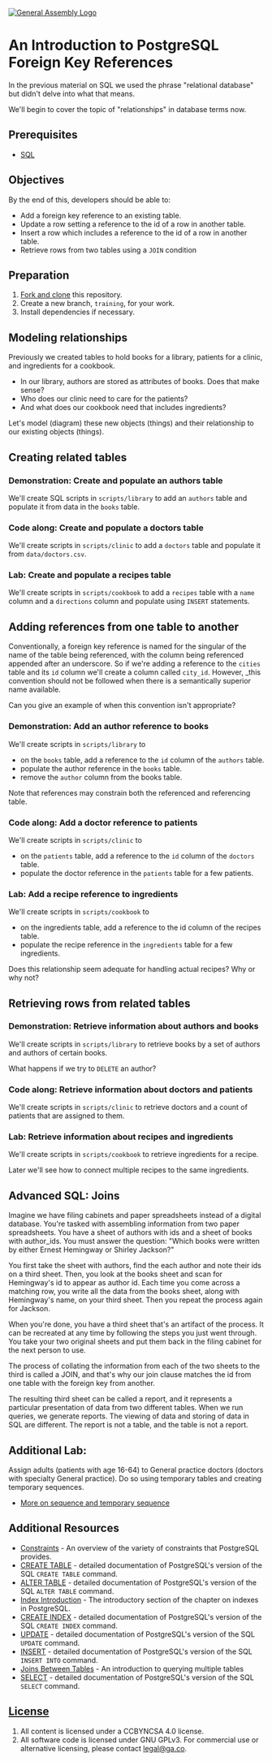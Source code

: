 [![General Assembly Logo](https://camo.githubusercontent.com/1a91b05b8f4d44b5bbfb83abac2b0996d8e26c92/687474703a2f2f692e696d6775722e636f6d2f6b6538555354712e706e67)](https://generalassemb.ly/education/web-development-immersive)

# An Introduction to PostgreSQL Foreign Key References

In the previous material on SQL we used the phrase "relational database" but
didn't delve into what that means.

We'll begin to cover the topic of "relationships" in database terms now.

## Prerequisites

-   [SQL](https://git.generalassemb.ly/ga-wdi-boston/sql)

## Objectives

By the end of this, developers should be able to:

-   Add a foreign key reference to an existing table.
-   Update a row setting a reference to the id of a row in another table.
-   Insert a row which includes a reference to the id of a row in another table.
-   Retrieve rows from two tables using a `JOIN` condition

## Preparation

1.  [Fork and clone](https://generalassemb.ly/ga-wdi-boston/meta/wiki/ForkAndClone)
    this repository.
1.  Create a new branch, `training`, for your work.
1.  Install dependencies if necessary.

## Modeling relationships

Previously we created tables to hold books for a library, patients for a clinic,
and ingredients for a cookbook.

-   In our library, authors are stored as attributes of books.  Does that make
sense?
-   Who does our clinic need to care for the patients?
-   And what does our cookbook need that includes ingredients?

Let's model (diagram) these new objects (things) and their relationship to our
existing objects (things).

## Creating related tables

### Demonstration: Create and populate an authors table

We'll create SQL scripts in `scripts/library` to add an `authors` table and
populate it from data in the `books` table.

### Code along: Create and populate a doctors table

We'll create scripts in `scripts/clinic` to add a `doctors` table and populate
it from `data/doctors.csv`.

### Lab: Create and populate a recipes table

We'll create scripts in `scripts/cookbook` to add a `recipes` table with a `name` column and a `directions` column and populate using `INSERT` statements.

## Adding references from one table to another

Conventionally, a foreign key reference is named for the singular of the name of
the table being referenced, with the column being referenced appended after an
underscore. So if we're adding a reference to the `cities` table and its `id`
column we'll create a column called `city_id`. However, _this convention should
not be followed when there is a semantically superior name available.

Can you give an example of when this convention isn't appropriate?

### Demonstration: Add an author reference to books

We'll create scripts in `scripts/library` to

-   on the `books` table, add a reference to the `id` column of the `authors`
    table.
-   populate the author reference in the `books` table.
-   remove the `author` column from the books table.

Note that references may constrain both the referenced and referencing table.

### Code along: Add a doctor reference to patients

We'll create scripts in `scripts/clinic` to

-   on the `patients` table, add a reference to the `id` column of the
    `doctors` table.
-   populate the doctor reference in the `patients` table for a few patients.

### Lab: Add a recipe reference to ingredients

We'll create scripts in `scripts/cookbook` to

-   on the ingredients table, add a reference to the id column of the recipes
    table.
-   populate the recipe reference in the `ingredients` table for a few
    ingredients.

Does this relationship seem adequate for handling actual recipes?  Why or why
not?

## Retrieving rows from related tables

### Demonstration: Retrieve information about authors and books

We'll create scripts in `scripts/library` to retrieve books by a set of authors
and authors of certain books.

What happens if we try to `DELETE` an author?

### Code along: Retrieve information about doctors and patients

We'll create scripts in `scripts/clinic` to retrieve doctors and a count of
patients that are assigned to them.

### Lab: Retrieve information about recipes and ingredients

We'll create scripts in `scripts/cookbook` to retrieve ingredients for a recipe.

Later we'll see how to connect multiple recipes to the same ingredients.

## Advanced SQL: Joins

Imagine we have filing cabinets and paper spreadsheets instead of a digital
database. You're tasked with assembling information from two paper spreadsheets.
You have a sheet of authors with ids and a sheet of books with author_ids. You
must answer the question: "Which books were written by either Ernest Hemingway
or Shirley Jackson?"

You first take the sheet with authors, find the each author and note their ids
on a third sheet. Then, you look at the books sheet and scan for Hemingway's id
to appear as author id. Each time you come across a matching row, you write all
the data from the books sheet, along with Hemingway's name, on your third sheet.
Then you repeat the process again for Jackson.

When you're done, you have a third sheet that's an artifact of the process. It
can be recreated at any time by following the steps you just went through. You
take your two original sheets and put them back in the filing cabinet for the
next person to use.

The process of collating the information from each of the two sheets to the
third is called a JOIN, and that's why our join clause matches the id from one
table with the foreign key from another.

The resulting third sheet can be called a report, and it represents a particular
presentation of data from two different tables. When we run queries, we generate
reports. The viewing of data and storing of data in SQL are different. The
report is not a table, and the table is not a report.

## Additional Lab:
Assign adults (patients with age 16-64) to General practice doctors (doctors
with specialty General practice). Do so using temporary tables and creating
temporary sequences.

- [More on sequence and temporary sequence](https://www.postgresql.org/docs/9.6/static/sql-createsequence.htm)

## Additional Resources

-   [Constraints](http://www.postgresql.org/docs/9.6/static/ddl-constraints.html) -
 An overview of the variety of constraints that PostgreSQL provides.
-   [CREATE TABLE](http://www.postgresql.org/docs/9.6/static/sql-createtable.html) -
 detailed documentation of PostgreSQL's version of
 the SQL `CREATE TABLE` command.
-   [ALTER TABLE](http://www.postgresql.org/docs/9.6/static/sql-altertable.html) -
 detailed documentation of PostgreSQL's version of the
 SQL `ALTER TABLE` command.
-   [Index Introduction](http://www.postgresql.org/docs/9.6/static/indexes-intro.html) -
 The introductory section of the chapter on indexes in PostgreSQL.
-   [CREATE INDEX](http://www.postgresql.org/docs/9.6/static/sql-createindex.html) -
 detailed documentation of PostgreSQL's version of the
  SQL `CREATE INDEX` command.
-   [UPDATE](http://www.postgresql.org/docs/9.6/static/sql-update.html) -
 detailed documentation of PostgreSQL's version of the SQL `UPDATE` command.
-   [INSERT](http://www.postgresql.org/docs/9.6/static/sql-insert.html) -
 detailed documentation of PostgreSQL's version of the
  SQL `INSERT INTO` command.
-   [Joins Between Tables](http://www.postgresql.org/docs/9.6/static/tutorial-join.html) -
 An introduction to querying multiple tables
-   [SELECT](http://www.postgresql.org/docs/9.6/static/sql-select.html) -
 detailed documentation of PostgreSQL's version of the SQL `SELECT` command.

## [License](LICENSE)

1.  All content is licensed under a CC­BY­NC­SA 4.0 license.
1.  All software code is licensed under GNU GPLv3. For commercial use or
    alternative licensing, please contact legal@ga.co.
